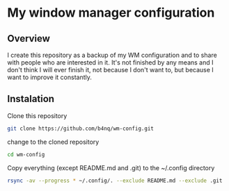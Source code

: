 # My window manager configuration 

## Overview 
I create this repository as a backup of my WM configuration and to share with people who are interested in it. It's not finished by any means and I don't think I will ever finish it, not because I don't want to, but because I want to improve it constantly. 

## Instalation
Clone this repository
```bash
git clone https://github.com/b4nq/wm-config.git 
```
change to the cloned repository
```bash
cd wm-config
```
Copy everything (except README.md and .git) to the ~/.config directory
```bash
rsync -av --progress * ~/.config/. --exclude README.md --exclude .git
```
